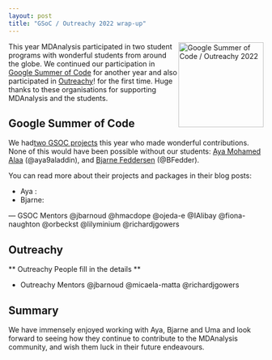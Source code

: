 ```yaml
---
layout: post
title: "GSoC / Outreachy 2022 wrap-up"
---
```


<p>
<img
src="{{ site.baseurl }}{{ site.images }}/mdanalysis-gsoc.png"
title="Google Summer of Code / Outreachy 2022" alt="Google Summer of Code / Outreachy 2022"
style="float: right; height: 12em; " />
</p>

This year MDAnalysis participated in two student programs with wonderful students from around the globe. 
We continued our participation in [Google Summer of Code][gsoc] for another year and also participated in [Outreachy][outreachy]! for the first time. 
Huge thanks to these organisations for supporting MDAnalysis and the students.

## Google Summer of Code
 
We had[two GSOC projects][gsoc-projects] this year who made wonderful contributions.  None of this would have been possible without our students: [Aya Mohamed Alaa][project-aya] (@aya9aladdin), and [Bjarne Feddersen][project-bjarne] (@BFedder). 

You can read more about their projects and packages in their blog posts:

* Aya :  
* Bjarne: 

—  GSOC Mentors @jbarnoud @hmacdope @ojeda-e @IAlibay @fiona-naughton @orbeckst @lilyminium @richardjgowers

## Outreachy 

** Outreachy People fill in the details **


- Outreachy Mentors @jbarnoud @micaela-matta @richardjgowers

## Summary

We have immensely enjoyed working with Aya, Bjarne and Uma and look forward to seeing how they continue to contribute to the MDAnalysis community, and wish them luck in their future endeavours. 



[gsoc]: https://summerofcode.withgoogle.com/
[outreachy]: https://www.outreachy.org/
[gsoc-projects]: https://summerofcode.withgoogle.com/programs/2022/organizations/mdanalysis
[project-aya]: https://summerofcode.withgoogle.com/programs/2022/projects/B1Y0nTh2
[project-bjarne]: https://summerofcode.withgoogle.com/programs/2022/projects/wbLbZmGk
